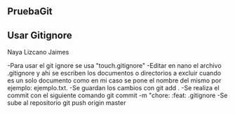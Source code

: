 ## PruebaGit 
## Usar Gitignore
Naya Lizcano Jaimes

-Para usar el git ignore se usa  "touch.gitignore"
-Editar en nano el archivo .gitignore y ahi se escriben los documentos o directorios a excluir  cuando es un solo documento como en mi caso se pone el nombre del mismo por ejemplo: ejemplo.txt. 
-Se guardan los cambios con git add .
-Se realiza el commit con el siguiente comando
git commit -m "chore: :feat: .gitignore
-Se sube al repositorio 
git push origin master 
